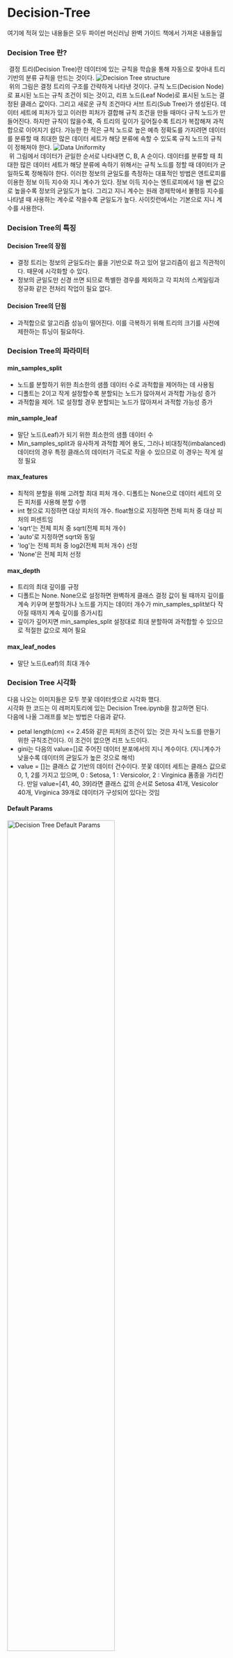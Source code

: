 # Decision-Tree
여기에 적혀 있는 내용들은 모두 파이썬 머신러닝 완벽 가이드 책에서 가져온 내용들임
### Decision Tree 란?
&nbsp;결정 트리(Decision Tree)란 데이터에 있는 규칙을 학습을 통해 자동으로 찾아내 트리 기반의 분류 규칙을 만드는 것이다.
<img src="https://cdn.discordapp.com/attachments/700926550945693846/700926574383464488/Decision_Tree.png" title="Decision Tree structure" alt="Decision Tree structure"></img><br>
&nbsp;위의 그림은 결정 트리의 구조를 간략하게 나타낸 것이다. 규칙 노드(Decision Node)로 표시된 노드는 규칙 조건이 되는 것이고, 리프 노드(Leaf Node)로 표시된 노드는 결정된 클래스 값이다. 그리고 새로운 규칙 조건마다 서브 트리(Sub Tree)가 생성된다. 데이터 세트에 피처가 있고 이러한 피처가 결합해 규칙 조건을 만들 때마다 규칙 노드가 만들어진다. 하지만 규칙이 많을수록, 즉 트리의 깊이가 깊어질수록 트리가 복잡해져 과적합으로 이어지기 쉽다. 가능한 한 적은 규칙 노드로 높은 예측 정확도를 가지려면 데이터를 분류할 때 최대한 많은 데이터 세트가 해당 분류에 속할 수 있도록 규칙 노드의 규칙이 정해져야 한다.
<img src="https://cdn.discordapp.com/attachments/700926550945693846/700932957514367067/Uniformity.png" title="Data Uniformity" alt="Data Uniformity"></img> <br>
&nbsp;위 그림에서 데이터가 균일한 순서로 나타내면 C, B, A 순이다. 데이터를 분류할 때 최대한 많은 데이터 세트가 해당 분류에 속하기 위해서는 규칙 노드를 정할 때 데이터가 균일하도록 정해줘야 한다. 이러한 정보의 균일도를 측정하는 대표적인 방법은 엔트로피를 이용한 정보 이득 지수와 지니 계수가 있다. 정보 이득 지수는 엔트로피에서 1을 뺀 값으로 높을수록 정보의 균일도가 높다. 그리고 지니 계수는 원래 경제학에서 불평등 지수를 나타낼 때 사용하는 계수로 작을수록 균일도가 높다. 사이킷런에서는 기본으로 지니 계수를 사용한다.
### Decision Tree의 특징
#### Decision Tree의 장점
- 결정 트리는 정보의 균일도라는 룰을 기반으로 하고 있어 알고리즘이 쉽고 직관적이다. 때문에 시각화할 수 있다.
- 정보의 균일도만 신경 쓰면 되므로 특별한 경우를 제외하고 각 피처의 스케일링과 정규화 같은 전처리 작업이 필요 없다.
#### Decision Tree의 단점
- 과적합으로 알고리즘 성능이 떨어진다. 이를 극복하기 위해 트리의 크기를 사전에 제한하는 튜닝이 필요하다.
### Decision Tree의 파라미터
#### min_samples_split 
- 노드를 분할하기 위한 최소한의 샘플 데이터 수로 과적합을 제어하는 데 사용됨
- 디폴트는 2이고 작게 설정할수록 분할되는 노드가 많아져서 과적합 가능성 증가
- 과적합을 제어. 1로 설정할 경우 분할되는 노드가 많아져서 과적합 가능성 증가
#### min_sample_leaf
- 말단 노드(Leaf)가 되기 위한 최소한의 샘플 데이터 수
- Min_samples_split과 유사하게 과적합 제어 용도, 그러나 비대칭적(imbalanced) 데이터의 경우 특정 클래스의 데이터가 극도로 작을 수 있으므로 이 경우는 작게 설정 필요
#### max_features
- 최적의 분할을 위해 고려할 최대 피처 개수. 디폴트는 None으로 데이터 세트의 모든 피처를 사용해 분할 수행
- int 형으로 지정하면 대상 피처의 개수. float형으로 지정하면 전체 피처 중 대상 피처의 퍼센트임
- 'sqrt'는 전체 피처 중 sqrt(전체 피처 개수)
- 'auto'로 지정하면 sqrt와 동일
- 'log'는 전체 피처 중 log2(전체 피처 개수) 선정
- 'None'은 전체 피처 선정
#### max_depth
- 트리의 최대 깊이를 규정
- 디폴트는 None. None으로 설정하면 완벽하게 클래스 결정 값이 될 때까지 깊이를 계속 키우며 분할하거나 노드를 가지는 데이터 개수가 min_samples_split보다 작아질 때까지 계속 깊이를 증가시킴
- 깊이가 깊어지면 min_samples_split 설정대로 최대 분할하여 과적합할 수 있으므로 적절한 값으로 제어 필요
#### max_leaf_nodes
- 말단 노드(Leaf)의 최대 개수
### Decision Tree 시각화
다음 나오는 이미지들은 모두 붓꽃 데이터셋으로 시각화 했다.<br>
시각화 한 코드는 이 레퍼지토리에 있는 Decision Tree.ipynb을 참고하면 된다.<br>
다음에 나올 그래프를 보는 방법은 다음과 같다.
- petal length(cm) <= 2.45와 같은 피처의 조건이 있는 것은 자식 노드를 만들기 위한 규칙조건이다. 이 조건이 없으면 리프 노드이다.
- gini는 다음의 value=[]로 주어진 데이터 분포에서의 지니 계수이다. (지니계수가 낮을수록 데이터의 균일도가 높은 것으로 해석)
- value = []는 클래스 값 기반의 데이터 건수이다. 붓꽃 데이터 세트는 클래스 값으로 0, 1, 2를 가지고 있으며, 0 : Setosa, 1 : Versicolor, 2 : Virginica 품종을 가리킨다. 만일 value=[41, 40, 39]라면 클래스 값의 순서로 Setosa 41개, Vesicolor 40개, Virginica 39개로 데이터가 구성되어 있다는 것임
#### Default Params
<img src="https://cdn.discordapp.com/attachments/700926550945693846/700992633140543538/unknown.png" title="Decision Tree Default Params" alt="Decision Tree Default Params" width="70%"></img><br>
위의 그래프는 모든 하이퍼 파라미터의 값을 디폴트로 둔 그래프이다.
#### max_depth=3
<img src="https://cdn.discordapp.com/attachments/700926550945693846/700993147496431636/unknown.png" title="Decision Tree max_depth=3" alt="Decision Tree max_depth=3" width="70%"></img><br>
위의 그래프는 max_depth를 3으로 설정한 경우이다. depth가 3이 됐으므로 분할을 멈춘 것을 볼 수 있다. max_depth에 따라 트리의 깊이가 줄어들면서 더 간단한 결정트리가 된다.
#### min_samples_split=4
<img src="https://cdn.discordapp.com/attachments/700926550945693846/700993318783549460/unknown.png" title="Decision Tree min_samples_split=4" alt="Decision Tree min_samples_split=4" width="70%"></img><br>
위의 그래프는 min_samples_split을 4로 설정한 경우이다. 이 경우 맨 하단 가운데 두 개의 리프 노드를 보면 서로 상이한 클래스 값이 있어도 샘플 수가 4개 미만인 3개 이므로 더이상 분할하지 않고 리프 노드가 됐음을 볼 수 있다. 따라서 자연스럽게 트리 깊이도 줄었고 더욱 간결한 결정 트리가 만들어졌다.
#### min_samples_leaf=4
<img src="https://cdn.discordapp.com/attachments/700926550945693846/700992633140543538/unknown.png" title="Decision Tree min_samples_leaf=4" alt="Decision Tree min_samples_leaf=4" width="70%"></img><br>
위의 그래프는 min_samples_split을 4로 설정한 경우이다. 이 경우 모든 리프 노드를 살펴보면 샘플 수가 4 이상이다. 이 경우 샘플이 4 이하이면 리프 노드가 되기 때문에 지니 계수 값이 크더라도 샘플이 4인 조건으로 규칙 변경을 선호하게 되어 자연스럽게 브랜치 노드가 줄어들고 결정 트리가 더 간결하게 만들어진다.
### Decision Tree의 피처 중요도
&nbsp;결정 트리는 균일도에 기반해 어떠한 속성을 규칙 조건으로 선택하느냐가 중요하다. 중요한 몇 개의 피처가 명확한 규칙 노드를 만드는 데 기여하며, 모델을 좀 더 간결하고 이상치(Outlier)에 강한 모델을 만들 수 있기 때문이다. 사이킷런은 피처 중요도를 DecisionTreeClassifier 객체의 feature_importances_ 속성으로 제공한다.
<img src="https://cdn.discordapp.com/attachments/700926550945693846/700990659506601985/TttUYcZ1dGHGtJyc50AGniQwZ9Hxy9YwWPynwuTJHXPy5iSpO4ZdpKk7hl2kqTuGXaSpO4ZdpKk7hl2kqTuGXaSpO79Pw4R0AOZ3.png" title="feature importance" alt="feature importance"></img><br>
위의 막대그래프를 보면 petal_length가 가장 중요도가 높은 피처임을 알 수 있다. 일반적으로 다른 알고리즘은 블랙박스라고 불리듯 알고리즘의 내부 동작 원리가 복잡하지만 결정 트리는 직관적이기 때문에 이러한 요소들을 시각적으로 표현할 수 있다.
### Decision Tree의 과적합
사이킷런은 분류를 위한 테스트용 데이터를 쉽게 만들 수 있도록 make_classification() 함수를 제공한다. 이 함수로 2개의 피처가 3가지 유형의 클래스 값을 가지는 데이터셋을 만들고 시각화해 보면 다음과 같은 그래프가 만들어진다.
<img src="https://cdn.discordapp.com/attachments/700926550945693846/700990698584932422/AJ1uTWvQkpTIAAAAAElFTkSuQmCC.png" title="made dataset" alt="made dataset"></img><br>
이렇게 생성된 데이터셋을 아무런 하이퍼 파라미터도 건드리지 않은 결정 트리로 학습 시키면 다음과 같은 영역으로 나뉜다.
<img src="https://cdn.discordapp.com/attachments/700926550945693846/700990721359872424/gEAwD9ApwsAoCCELgCA0AghC6AAAKQugCACgIoQsAoCCELgCAgv4A1Xv3t15qcE0AAAAASUVORK5CYII.png" title="default decision tree boundary" alt="default decision tree boundary"></img><br>
다음으로 min_samples_leaf=6으로 하이퍼 파라미터를 조정한 후 결정 트리를 학습 시키면 다음과 같은 영역으로 나뉜다.
<img src="https://cdn.discordapp.com/attachments/700926550945693846/700990738451791892/sgYEREZipUuEZGJGLpERCZi6BIRmYihS0RkIoYuEZGJGLpERCb6HSuk1aiIuxhpAAAAAElFTkSu0AQmCC.png" title="min_samples_leaf=6 decision tree boundary" alt="min_samples_leaf=6 decision tree boundary"></img><br>
위의 그림을 살펴보면 이상치에 크게 반응하지 않으면서 좀 더 일반화된 분류 규칙에 따라 분류됐음을 알 수 있다.
